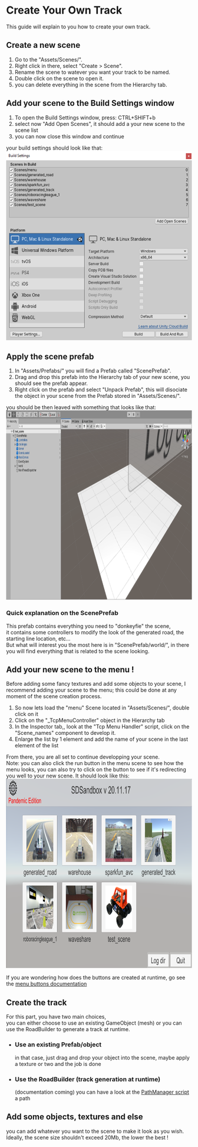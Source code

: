# Create Your Own Track
This guide will explain to you how to create your own track.

## Create a new scene
1) Go to the "Assets/Scenes/".
2) Right click in there, select "Create > Scene".
3) Rename the scene to watever you want your track to be named.
4) Double click on the scene to open it.
5) you can delete everything in the scene from the Hierarchy tab.

## Add your scene to the Build Settings window
1) To open the Build Settings window, press: CTRL+SHIFT+b
2) select now "Add Open Scenes", it should add a your new scene to the scene list
3) you can now close this window and continue

your build settings should look like that: <br>
<img src="../assets/create_a_track/build_settings.png" height="512">

## Apply the scene prefab
1) In "Assets/Prefabs/" you will find a Prefab called "ScenePrefab".
2) Drag and drop this prefab into the Hierarchy tab of your new scene, you should see the prefab appear.
3) Right click on the prefab and select "Unpack Prefab", this will disociate the object in your scene from the Prefab stored in "Assets/Scenes/".

you should be then leaved with something that looks like that: <br>
<img src="../assets/create_a_track/scene_prefab.png" height="512">


### Quick explanation on the ScenePrefab
This prefab contains everything you need to "donkeyfie" the scene, <br>
it contains some controllers to modify the look of the generated road, the starting line location, etc... <br>
But what will interest you the most here is in "ScenePrefab/world/", in there you will find everything that is related to the scene looking.

## Add your new scene to the menu !
Before adding some fancy textures and add some objects to your scene, I recommend adding your scene to the menu; this could be done at any moment of the scene creation process. <br>

1) So now lets load the "menu" Scene located in "Assets/Scenes/", double click on it
2) Click on the "_TcpMenuController" object in the Hierarchy tab
3) In the Inspector tab,, look at the "Tcp Menu Handler" script, click on the "Scene_names" component to develop it.
4) Enlarge the list by 1 element and add the name of your scene in the last element of the list

From there, you are all set to continue developping your scene. <br>
Note: you can also click the run button in the menu scene to see how the menu looks, you can also try to click on the button to see if it's redirecting you well to your new scene. It should look like this: <br>
<img src="../assets/create_a_track/menu.png" height="512">

If you are wondering how does the buttons are created at runtime, go see the [menu buttons documentation](../advanced/menu_buttons.md)

## Create the track
For this part, you have two main choices, <br>
you can either choose to use an existing GameObject (mesh) or you can use the RoadBuilder to generate a track at runtime.
* ### Use an existing Prefab/object
    in that case, just drag and drop your object into the scene, maybe apply a texture or two and the job is done
* ### Use the RoadBuilder (track generation at runtime)
    (documentation coming) you can have a look at the [PathManager script](../advanced/path_manager.md) a path

## Add some objects, textures and else
you can add whatever you want to the scene to make it look as you wish. <br>
Ideally, the scene size shouldn't exceed 20Mb, the lower the best !